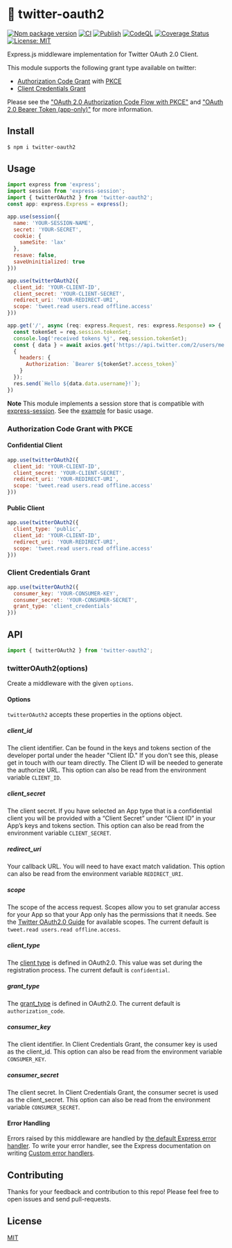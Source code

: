 # :baby_chick: twitter-oauth2
[![Npm package version](https://badgen.net/npm/v/twitter-oauth2)](https://badge.fury.io/js/twitter-oauth2)
[![CI](https://github.com/kg0r0/twitter-oauth2/actions/workflows/ci.yml/badge.svg)](https://github.com/kg0r0/twitter-oauth2/actions/workflows/ci.yml)
[![Publish](https://github.com/kg0r0/twitter-oauth2/actions/workflows/npm.yml/badge.svg)](https://github.com/kg0r0/twitter-oauth2/actions/workflows/npm.yml)
[![CodeQL](https://github.com/kg0r0/twitter-oauth2/actions/workflows/codeql-analysis.yml/badge.svg)](https://github.com/kg0r0/twitter-oauth2/actions/workflows/codeql-analysis.yml)
[![Coverage Status](https://coveralls.io/repos/github/kg0r0/twitter-oauth2/badge.svg?branch=main)](https://coveralls.io/github/kg0r0/twitter-oauth2?branch=main)
[![License: MIT](https://img.shields.io/badge/License-MIT-yellow.svg)](https://opensource.org/licenses/MIT)

Express.js middleware implementation for Twitter OAuth 2.0 Client.

This module supports the following grant type available on twitter:
- [Authorization Code Grant](https://datatracker.ietf.org/doc/html/rfc6749#section-4.1) with [PKCE](https://datatracker.ietf.org/doc/html/rfc7636)
- [Client Credentials Grant](https://datatracker.ietf.org/doc/html/rfc6749#section-4.4)

Please see the ["OAuth 2.0 Authorization Code Flow with PKCE"](https://developer.twitter.com/en/docs/authentication/oauth-2-0/authorization-code) and ["OAuth 2.0 Bearer Token (app-only)"](https://developer.twitter.com/en/docs/authentication/oauth-2-0/application-only) for more information.



## Install
```bash
$ npm i twitter-oauth2
```

## Usage
```js
import express from 'express';
import session from 'express-session';
import { twitterOAuth2 } from 'twitter-oauth2';
const app: express.Express = express();

app.use(session({
  name: 'YOUR-SESSION-NAME',
  secret: 'YOUR-SECRET',
  cookie: {
    sameSite: 'lax'
  },
  resave: false,
  saveUninitialized: true
}))

app.use(twitterOAuth2({
  client_id: 'YOUR-CLIENT-ID',
  client_secret: 'YOUR-CLIENT-SECRET',
  redirect_uri: 'YOUR-REDIRECT-URI',
  scope: 'tweet.read users.read offline.access'
}))

app.get('/', async (req: express.Request, res: express.Response) => {
  const tokenSet = req.session.tokenSet;
  console.log('received tokens %j', req.session.tokenSet);
  const { data } = await axios.get('https://api.twitter.com/2/users/me', 
  { 
    headers: {
      Authorization: `Bearer ${tokenSet?.access_token}`
    }
  });
  res.send(`Hello ${data.data.username}!`);
})
```
**Note** This module implements a session store that is compatible with [express-session](https://www.npmjs.com/package/express-session).
See the [example](https://github.com/kg0r0/twitter-oauth2/tree/main/example) for basic usage.

### Authorization Code Grant with PKCE

#### Confidential Client

```js
app.use(twitterOAuth2({
  client_id: 'YOUR-CLIENT-ID',
  client_secret: 'YOUR-CLIENT-SECRET',
  redirect_uri: 'YOUR-REDIRECT-URI',
  scope: 'tweet.read users.read offline.access'
}))
```

#### Public Client

```js
app.use(twitterOAuth2({
  client_type: 'public',
  client_id: 'YOUR-CLIENT-ID',
  redirect_uri: 'YOUR-REDIRECT-URI',
  scope: 'tweet.read users.read offline.access'
}))
```

### Client Credentials Grant 

```js
app.use(twitterOAuth2({
  consumer_key: 'YOUR-CONSUMER-KEY',
  consumer_secret: 'YOUR-CONSUMER-SECRET',
  grant_type: 'client_credentials'
}))
```

## API

```js
import { twitterOAuth2 } from 'twitter-oauth2';
```

### twitterOAuth2(options)

Create a middleware with the given `options`.

#### Options
`twitterOAuth2` accepts these properties in the options object.

##### client_id

The client identifier.
Can be found in the keys and tokens section of the developer portal under the header "Client ID." If you don't see this, please get in touch with our team directly. The Client ID will be needed to generate the authorize URL.
This option can also be read from the environment variable `CLIENT_ID`.

##### client_secret

The client secret.
If you have selected an App type that is a confidential client you will be provided with a “Client Secret” under “Client ID” in your App’s keys and tokens section.
This option can also be read from the environment variable `CLIENT_SECRET`.

##### redirect_uri 

Your callback URL. You will need to have exact match validation.
This option can also be read from the environment variable `REDIRECT_URI`.

##### scope 

The scope of the access request.
Scopes allow you to set granular access for your App so that your App only has the permissions that it needs. 
See the [Twitter OAuth2.0 Guide](https://developer.twitter.com/en/docs/authentication/oauth-2-0/authorization-code) for available scopes.
The current default is `tweet.read users.read offline.access`.

##### client_type 
The [client type](https://datatracker.ietf.org/doc/html/rfc6749#section-2.1) is defined in OAuth2.0.
This value was set during the registration process.
The current default is `confidential`.

##### grant_type
The [grant_type](https://datatracker.ietf.org/doc/html/rfc6749#appendix-A.10) is defined in OAuth2.0.
The current default is `authorization_code`.

##### consumer_key

The client identifier.
In Client Credentials Grant, the consumer key is used as the client_id.
This option can also be read from the environment variable `CONSUMER_KEY`.

##### consumer_secret

The client secret.
In Client Credentials Grant, the consumer secret is used as the client_secret.
This option can also be read from the environment variable `CONSUMER_SECRET`.

#### Error Handling
Errors raised by this middleware are handled by [the default Express error handler](https://expressjs.com/en/guide/error-handling.html#the-default-error-handler). 
To write your error handler, see the Express documentation on writing [Custom error handlers](https://expressjs.com/en/guide/error-handling.html#writing-error-handlers).

## Contributing
Thanks for your feedback and contribution to this repo!
Please feel free to open issues and send pull-requests.

## License

[MIT](LICENSE)

